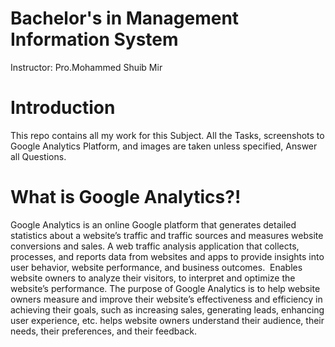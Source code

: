 # Bachelor's in Management Information System 
Instructor: Pro.Mohammed Shuib Mir 

# Introduction 
This repo contains all my work for this Subject. All the Tasks, screenshots to Google Analytics Platform, and images are taken unless specified, Answer all Questions.

# What is Google Analytics?!

Google Analytics is an online Google platform that generates detailed statistics about a website’s traffic and traffic sources and measures website conversions and sales. A web traffic analysis application that collects, processes, and reports data from websites and apps to provide insights into user behavior, website performance, and business outcomes. 
Enables website owners to analyze their visitors, to interpret and optimize the website’s performance.
The purpose of Google Analytics is to help website owners measure and improve their website’s effectiveness and efficiency in achieving their goals, such as increasing sales, generating leads, enhancing user experience, etc.
helps website owners understand their audience, their needs, their preferences, and their feedback.







